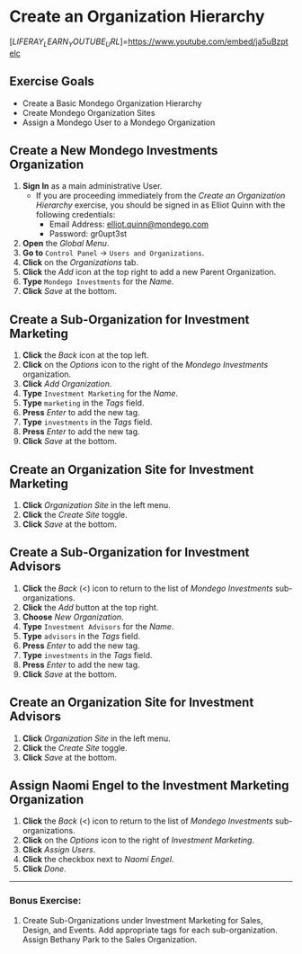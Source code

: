 # Create an Organization Hierarchy 

[$LIFERAY_LEARN_YOUTUBE_URL$]=https://www.youtube.com/embed/ja5uBzptelc

## Exercise Goals 
* Create a Basic Mondego Organization Hierarchy 
* Create Mondego Organization Sites 
* Assign a Mondego User to a Mondego Organization 

## Create a New Mondego Investments Organization 
1. **Sign In** as a main administrative User. 
	- If you are proceeding immediately from the _Create an Organization Hierarchy_ exercise, you should be signed in as Elliot Quinn with the following credentials: 
		- Email Address: elliot.quinn@mondego.com 
		- Password: gr0upt3st 
2. **Open** the _Global Menu_. 
3. **Go to** `Control Panel` &rarr; `Users and Organizations`. 
4. **Click** on the _Organizations_ tab. 
5. **Click** the _Add_ icon at the top right to add a new Parent Organization. 
6. **Type** `Mondego Investments` for the _Name_. 
7. **Click** _Save_ at the bottom. 

## Create a Sub-Organization for Investment Marketing 
1. **Click** the _Back_ icon at the top left. 
2. **Click** on the _Options_ icon to the right of the _Mondego Investments_ organization. 
3. **Click** _Add Organization_. 
4. **Type** `Investment Marketing` for the _Name_. 
5. **Type** `marketing` in the _Tags_ field. 
6. **Press** _Enter_ to add the new tag. 
7. **Type** `investments` in the _Tags_ field. 
8. **Press** _Enter_ to add the new tag. 
9. **Click** _Save_ at the bottom. 

## Create an Organization Site for Investment Marketing 
1. **Click** _Organization Site_ in the left menu. 
2. **Click** the _Create Site_ toggle. 
3. **Click** _Save_ at the bottom. 

## Create a Sub-Organization for Investment Advisors 
1. **Click** the _Back_ (<) icon to return to the list of _Mondego Investments_ sub-organizations. 
2. **Click** the _Add_ button at the top right. 
3. **Choose** _New Organization_. 
4. **Type** `Investment Advisors` for the _Name_. 
5. **Type** `advisors` in the _Tags_ field. 
6. **Press** _Enter_ to add the new tag. 
7. **Type** `investments` in the _Tags_ field. 
8. **Press** _Enter_ to add the new tag. 
9. **Click** _Save_ at the bottom. 

## Create an Organization Site for Investment Advisors 
1. **Click** _Organization Site_ in the left menu. 
2. **Click** the _Create Site_ toggle. 
3. **Click** _Save_ at the bottom. 

## Assign Naomi Engel to the Investment Marketing Organization 
1. **Click** the _Back_ (<) icon to return to the list of _Mondego Investments_ sub-organizations. 
2. **Click** on the _Options_ icon to the right of _Investment Marketing_. 
3. **Click** _Assign Users_. 
4. **Click** the checkbox next to _Naomi Engel_. 
5. **Click** _Done_. 

---

### Bonus Exercise: 
1. Create Sub-Organizations under Investment Marketing for Sales, Design, and Events. Add appropriate tags for each sub-organization. Assign Bethany Park to the Sales Organization. 